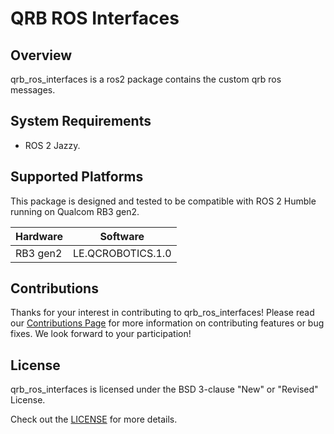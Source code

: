 # QRB ROS Interfaces

## Overview

qrb_ros_interfaces is a ros2 package contains the custom qrb ros messages.

## System Requirements

- ROS 2 Jazzy.

## Supported Platforms

This package is designed and tested to be compatible with ROS 2 Humble running on Qualcom RB3 gen2.

| Hardware                        | Software                |
| ------------------------------- | ----------------------- |
| RB3 gen2                        | LE.QCROBOTICS.1.0       |

## Contributions

Thanks for your interest in contributing to qrb_ros_interfaces! Please read our [Contributions Page](CONTRIBUTING.md) for more information on contributing features or bug fixes. We look forward to your participation!

## License

qrb_ros_interfaces is licensed under the BSD 3-clause "New" or "Revised" License.

Check out the [LICENSE](LICENSE) for more details.
